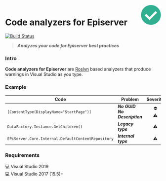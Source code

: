 <img src="docs/icon/icon64.png" align="right" />

# Code analyzers for Episerver
[![Build Status](https://dev.azure.com/madsstorm/CodeAnalyzers.Episerver/_apis/build/status/CodeAnalyzers.Episerver?branchName=master)](https://dev.azure.com/madsstorm/CodeAnalyzers.Episerver/_build/latest?definitionId=2&branchName=master)
<!---
[![Nuget](https://img.shields.io/badge/nuget-v1.0-blue)][nuget]
--->

> **_Analyzes your code for Episerver best practices_**

### Intro
**Code analyzers for Episerver** are [Roslyn](https://docs.microsoft.com/dotnet/csharp/roslyn-sdk) based analyzers that produce warnings in Visual Studio as you type.

### Example
Code | Problem | Severity
-----|---------|:-------:
`[ContentType(DisplayName="StartPage")]` | **_No GUID_**<br>**_No Description_** | :no_entry:<br>:warning:
`DataFactory.Instance.GetChildren()` | **_Legacy type_** | :warning:
`EPiServer.Core.Internal.DefaultContentRepository` | **_Internal type_** | :warning:

<!---
### Install
`Install-Package CodeAnalyzers.Episerver`

_Available at [nuget.episerver.com][nuget]_
--->

### Requirements
   :computer: Visual Studio 2019  
   :computer: Visual Studio 2017 (15.5)+

[nuget]: https://nuget.episerver.com/package/?id=CodeAnalyzers.Episerver
